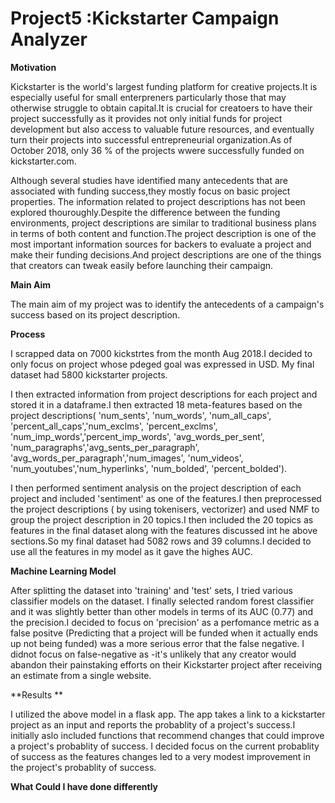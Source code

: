 # Project5 :**Kickstarter Campaign Analyzer**

**Motivation**

Kickstarter is the world's largest funding platform for creative projects.It is especially useful for small enterpreners particularly those that may otherwise struggle to obtain capital.It is crucial for creatoers to have  their project successfully as it provides not only initial funds for project development but also access to valuable future resources, and eventually turn their projects into successful entrepreneurial organization.As of October 2018, only 36 % of the projects wwere successfully funded on kickstarter.com.

Although several studies have identified many antecedents that are associated with funding success,they mostly focus on basic project properties. The information related to project descriptions has not been explored thouroughly.Despite the difference between the funding environments, project descriptions are similar to traditional business plans in terms of both content and function.The project description is one of the most important information sources for backers to evaluate a project and make their funding decisions.And project descriptions are one of the things that creators can tweak easily before launching their campaign.

**Main Aim**

The main aim of my project was to identify the antecedents of a campaign's success based on its project description.

**Process**

I scrapped data on 7000 kickstrtes from the month Aug 2018.I decided to only focus on project whose pdeged goal was expressed in USD. My final dataset had 5800 kickstarter projects.

I then extracted information from project descriptions for each project and stored it in a dataframe.I then extracted 18 meta-features based on the project descriptions( 'num_sents', 'num_words', 'num_all_caps', 'percent_all_caps','num_exclms', 'percent_exclms', 'num_imp_words','percent_imp_words', 'avg_words_per_sent', 'num_paragraphs','avg_sents_per_paragraph', 'avg_words_per_paragraph','num_images', 'num_videos', 'num_youtubes','num_hyperlinks', 'num_bolded', 'percent_bolded').

I then performed sentiment analysis on the project description of each project and included 'sentiment' as one of the features.I then preprocessed the project descriptions ( by using tokenisers, vectorizer)  and used NMF to group the project description in 20 topics.I then included the 20 topics as features in the final dataset along with the features discussed  int he above sections.So my final dataset had 5082 rows and 39 columns.I decided to use all the features in my model as it gave the highes AUC.

**Machine Learning Model**

After splitting the dataset into 'training' and 'test' sets, I tried various classifier models on the dataset. I finally selected random forest classifier and it was slightly better than other models in terms of its AUC (0.77) and the precision.I decided to focus on 'precision' as a perfomance metric as a false positve (Predicting that a project will be funded when it actually ends up not being funded) was a more serious error that the false negative. I didnot focus on false-negative as -it's unlikely that any creator would abandon their painstaking efforts on their Kickstarter project after receiving an estimate from a single website. 

**Results **

I utilized the above model in a flask app. The app takes a link to a kickstarter project as an input and reports the probablity of a project's success.I initially aslo included functions that recommend changes that could improve a project's probablity of success. I decided focus on the current probablity of success as the features changes led to a very modest improvement in the project's probablity of success.


**What Could I have done differently**






